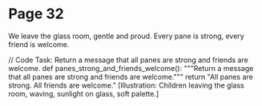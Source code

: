 ﻿# Page 32

We leave the glass room, gentle and proud.
Every pane is strong, every friend is welcome.

// Code Task: Return a message that all panes are strong and friends are welcome.
def panes_strong_and_friends_welcome():
	"""Return a message that all panes are strong and friends are welcome."""
	return "All panes are strong. All friends are welcome."
[Illustration: Children leaving the glass room, waving, sunlight on glass, soft palette.]
